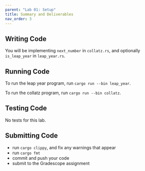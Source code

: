 ```yaml
---
parent: "Lab 01: Setup"
title: Summary and Deliverables
nav_order: 3
---
```


## Writing Code

You will be implementing `next_number` in `collatz.rs`, and optionally `is_leap_year` in `leap_year.rs`.

## Running Code

To run the leap year program, run `cargo run --bin leap_year`.

To run the collatz program, run `cargo run --bin collatz`.

## Testing Code

No tests for this lab.

## Submitting Code

 - run `cargo clippy`, and fix any warnings that appear
 - run `cargo fmt`
 - commit and push your code
 - submit to the Gradescope assignment
